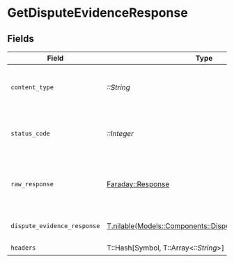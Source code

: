 # GetDisputeEvidenceResponse


## Fields

| Field                                                                                                    | Type                                                                                                     | Required                                                                                                 | Description                                                                                              |
| -------------------------------------------------------------------------------------------------------- | -------------------------------------------------------------------------------------------------------- | -------------------------------------------------------------------------------------------------------- | -------------------------------------------------------------------------------------------------------- |
| `content_type`                                                                                           | *::String*                                                                                               | :heavy_check_mark:                                                                                       | HTTP response content type for this operation                                                            |
| `status_code`                                                                                            | *::Integer*                                                                                              | :heavy_check_mark:                                                                                       | HTTP response status code for this operation                                                             |
| `raw_response`                                                                                           | [Faraday::Response](https://www.rubydoc.info/gems/faraday/Faraday/Response)                              | :heavy_check_mark:                                                                                       | Raw HTTP response; suitable for custom response parsing                                                  |
| `dispute_evidence_response`                                                                              | [T.nilable(Models::Components::DisputeEvidenceResponse)](../../models/shared/disputeevidenceresponse.md) | :heavy_minus_sign:                                                                                       | The request completed successfully.                                                                      |
| `headers`                                                                                                | T::Hash[Symbol, T::Array<*::String*>]                                                                    | :heavy_check_mark:                                                                                       | N/A                                                                                                      |